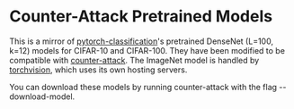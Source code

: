 # Counter-Attack Pretrained Models
This is a mirror of [pytorch-classification](https://github.com/bearpaw/pytorch-classification)'s pretrained DenseNet (L=100, k=12) models for CIFAR-10 and CIFAR-100. They have been modified to be compatible with [counter-attack](https://github.com/samuelemarro/counter-attack). 
The ImageNet model is handled by [torchvision](https://github.com/pytorch/vision), which uses its own hosting servers.

You can download these models by running counter-attack with the flag --download-model.
